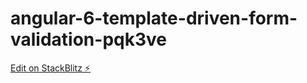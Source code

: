 # angular-6-template-driven-form-validation-pqk3ve

[Edit on StackBlitz ⚡️](https://stackblitz.com/edit/angular-6-template-driven-form-validation-pqk3ve)